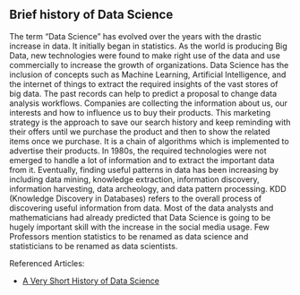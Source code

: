 ## Brief history of Data Science

The term “Data Science” has evolved over the years with the drastic increase in data. It initially began in statistics. As the world is producing Big Data, new technologies were found to make right use of the data and use commercially to increase the growth of organizations. Data Science has the inclusion of concepts such as Machine Learning, Artificial Intelligence, and the internet of things to extract the required insights of the vast stores of big data.
The past records can help to predict a proposal to change data analysis workflows. Companies are collecting the information about us, our interests and how to influence us to buy their products. This marketing strategy is the approach to save our search history and keep reminding with their offers until we purchase the product and then to show the related items once we purchase. It is a chain of algorithms which is implemented to advertise their products.
In 1980s, the required technologies were not emerged to handle a lot of information and to extract the important data from it. Eventually, finding useful patterns in data has been increasing by including data mining, knowledge extraction, information discovery, information harvesting, data archeology, and data pattern processing.
KDD (Knowledge Discovery in Databases) refers to the overall process of discovering useful information from data.
Most of the data analysts and mathematicians had already predicted that Data Science is going to be hugely important skill with the increase in the social media usage. Few Professors mention statistics to be renamed as data science and statisticians to be renamed as data scientists.

Referenced Articles:
* [A Very Short History of Data Science](https://www.forbes.com/sites/gilpress/2013/05/28/a-very-short-history-of-data-science/?sh=3732bf1955cf)
